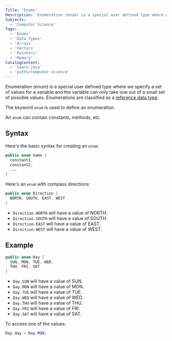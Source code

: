 ```yaml
---
Title: 'Enums'
Description: 'Enumeration (enum) is a special user defined type where we specify a set of values for a variable and the variable can only take one out of a small set of possible values.'
Subjects:
  - 'Computer Science'
Tags:
  - 'Enums'
  - 'Data Types'
  - 'Arrays'
  - 'Vectors'
  - 'Pointers'
  - 'Memory'
CatalogContent:
  - 'learn-java'
  - 'paths/computer-science'
---
```


Enumeration (enum) is a special user defined type where we specify a set of values for a variable and the variable can only take one out of a small set of possible values. Enumerations are classified as a [reference data type](https://www.codecademy.com/resources/docs/java/data-types#reference-data-types).

The keyword `enum` is used to define an enumeration.

An `enum` can contain constants, methods, etc.

## Syntax

Here's the basic syntax for creating an `enum`:

```java
public enum name {
  constant1,
  constant2,
  ...
}
```

Here's an `enum` with compass directions:

```java
public enum Direction {
  NORTH, SOUTH, EAST, WEST
}
```

- `Direction.NORTH` will have a value of NORTH.
- `Direction.SOUTH` will have a value of SOUTH.
- `Direction.EAST` will have a value of EAST.
- `Direction.WEST` will have a value of WEST.

## Example

```java
public enum Day {
  SUN, MON, TUE, WED,
  THU, FRI, SAT
}
```

- `Day.SUN` will have a value of SUN.
- `Day.MON` will have a value of MON.
- `Day.TUE` will have a value of TUE.
- `Day.WED` will have a value of WED.
- `Day.THU` will have a value of THU.
- `Day.FRI` will have a value of FRI.
- `Day.SAT` will have a value of SAT.

To access one of the values:

```java
Day day = Day.MON;
```
